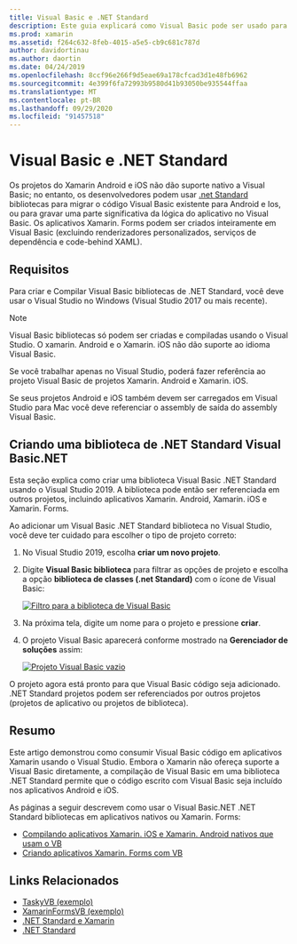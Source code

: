 ```yaml
---
title: Visual Basic e .NET Standard
description: Este guia explicará como Visual Basic pode ser usado para escrever .NET Standard projetos que podem ser usados em soluções voltadas para Xamarin. iOS e Xamarin. Android.
ms.prod: xamarin
ms.assetid: f264c632-8feb-4015-a5e5-cb9c681c787d
author: davidortinau
ms.author: daortin
ms.date: 04/24/2019
ms.openlocfilehash: 8ccf96e266f9d5eae69a178cfcad3d1e48fb6962
ms.sourcegitcommit: 4e399f6fa72993b9580d41b93050be935544ffaa
ms.translationtype: MT
ms.contentlocale: pt-BR
ms.lasthandoff: 09/29/2020
ms.locfileid: "91457518"
---
```

# <a name="visual-basic-and-net-standard"></a>Visual Basic e .NET Standard

Os projetos do Xamarin Android e iOS não dão suporte nativo a Visual Basic; no entanto, os desenvolvedores podem usar [.net Standard](~/cross-platform/app-fundamentals/net-standard.md) bibliotecas para migrar o código Visual Basic existente para Android e Ios, ou para gravar uma parte significativa da lógica do aplicativo no Visual Basic. Os aplicativos Xamarin. Forms podem ser criados inteiramente em Visual Basic (excluindo renderizadores personalizados, serviços de dependência e code-behind XAML).

## <a name="requirements"></a>Requisitos

Para criar e Compilar Visual Basic bibliotecas de .NET Standard, você deve usar o Visual Studio no Windows (Visual Studio 2017 ou mais recente).

> [!NOTE]
> Visual Basic bibliotecas só podem ser criadas e compiladas usando o Visual Studio. O xamarin. Android e o Xamarin. iOS não dão suporte ao idioma Visual Basic.
>
> Se você trabalhar apenas no Visual Studio, poderá fazer referência ao projeto Visual Basic de projetos Xamarin. Android e Xamarin. iOS.
>
> Se seus projetos Android e iOS também devem ser carregados em Visual Studio para Mac você deve referenciar o assembly de saída do assembly Visual Basic.

## <a name="creating-a-visual-basicnet-net-standard-library"></a>Criando uma biblioteca de .NET Standard Visual Basic.NET

Esta seção explica como criar uma biblioteca Visual Basic .NET Standard usando o Visual Studio 2019.
A biblioteca pode então ser referenciada em outros projetos, incluindo aplicativos Xamarin. Android, Xamarin. iOS e Xamarin. Forms.

Ao adicionar um Visual Basic .NET Standard biblioteca no Visual Studio, você deve ter cuidado para escolher o tipo de projeto correto:

1. No Visual Studio 2019, escolha **criar um novo projeto**.

2. Digite **Visual Basic biblioteca** para filtrar as opções de projeto e escolha a opção **biblioteca de classes (.net Standard)** com o ícone de Visual Basic:

    [![Filtro para a biblioteca de Visual Basic](xamarin-forms-images/06-sml.png)](xamarin-forms-images/06.png#lightbox)

3. Na próxima tela, digite um nome para o projeto e pressione **criar**.

4. O projeto Visual Basic aparecerá conforme mostrado na  **Gerenciador de soluções** assim:

    [![Projeto Visual Basic vazio](images/new-library-sml.png)](images/new-library.png#lightbox)

O projeto agora está pronto para que Visual Basic código seja adicionado. .NET Standard projetos podem ser referenciados por outros projetos (projetos de aplicativo ou projetos de biblioteca).

## <a name="summary"></a>Resumo

Este artigo demonstrou como consumir Visual Basic código em aplicativos Xamarin usando o Visual Studio. Embora o Xamarin não ofereça suporte a Visual Basic diretamente, a compilação de Visual Basic em uma biblioteca .NET Standard permite que o código escrito com Visual Basic seja incluído nos aplicativos Android e iOS.

As páginas a seguir descrevem como usar o Visual Basic.NET .NET Standard bibliotecas em aplicativos nativos ou Xamarin. Forms:

- [Compilando aplicativos Xamarin. iOS e Xamarin. Android nativos que usam o VB](native-apps.md)
- [Criando aplicativos Xamarin. Forms com VB](xamarin-forms.md)

## <a name="related-links"></a>Links Relacionados

- [TaskyVB (exemplo)](/samples/xamarin/mobile-samples/visualbasic-taskyvb/)
- [XamarinFormsVB (exemplo)](/samples/xamarin/mobile-samples/visualbasic-xamarinformsvb/)
- [.NET Standard e Xamarin](~/cross-platform/app-fundamentals/net-standard.md)
- [.NET Standard](/dotnet/standard/net-standard/)